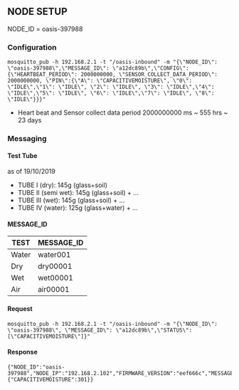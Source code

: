 ## NODE SETUP
NODE_ID = oasis-397988


### Configuration
```
mosquitto_pub -h 192.168.2.1 -t "/oasis-inbound" -m "{\"NODE_ID\": \"oasis-397988\",\"MESSAGE_ID\": \"a12dc89b\",\"CONFIG\": {\"HEARTBEAT_PERIOD\": 2000000000, \"SENSOR_COLLECT_DATA_PERIOD\": 2000000000, \"PIN\":{\"A\": \"CAPACITIVEMOISTURE\", \"0\": \"IDLE\",\"1\": \"IDLE\", \"2\": \"IDLE\", \"3\": \"IDLE\",\"4\": \"IDLE\",\"5\": \"IDLE\", \"6\": \"IDLE\",\"7\": \"IDLE\", \"8\": \"IDLE\"}}}"
```
* Heart beat and Sensor collect data period 2000000000 ms ~ 555 hrs ~ 23 days


### Messaging

#### Test Tube
as of 19/10/2019
* TUBE I (dry): 145g (glass+soil)
* TUBE II (semi wet): 145g (glass+soil) + ...
* TUBE III (wet): 145g (glass+soil) + ...
* TUBE IV (water): 125g (glass+water) + ...


#### MESSAGE_ID
TEST | MESSAGE_ID
---- | ----------
Water| water001
Dry| dry00001
Wet| wet00001
Air| air00001

#### Request
```
mosquitto_pub -h 192.168.2.1 -t "/oasis-inbound" -m "{\"NODE_ID\": \"oasis-397988\", \"MESSAGE_ID\": \"a12dc89b\",\"STATUS\": [\"CAPACITIVEMOISTURE\"]}"
```
#### Response
```
{"NODE_ID":"oasis-397988","NODE_IP":"192.168.2.102","FIRMWARE_VERSION":"eef666c","MESSAGE_ID":"a12dc89b","DATA":{"CAPACITIVEMOISTURE":301}}
```
